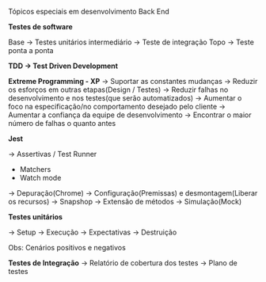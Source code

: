 Tópicos especiais em desenvolvimento Back End

**Testes de software**

Base -> Testes unitários
intermediário -> Teste de integração
Topo -> Teste ponta a ponta

**TDD -> Test Driven Development**

**Extreme Programming - XP**
-> Suportar as constantes mudanças
-> Reduzir os esforços em outras etapas(Design / Testes)
-> Reduzir falhas no desenvolvimento e nos testes(que serão automatizados)
-> Aumentar o foco na especificação/no comportamento desejado pelo cliente
-> Aumentar a confiança da equipe de desenvolvimento
-> Encontrar o maior número de falhas o quanto antes

**Jest**

-> Assertivas / Test Runner

- Matchers
- Watch mode

-> Depuração(Chrome)
-> Configuração(Premissas) e desmontagem(Liberar os recursos)
-> Snapshop
-> Extensão de métodos
-> Simulação(Mock)

**Testes unitários**

-> Setup
-> Execução
-> Expectativas
-> Destruição

Obs:
Cenários positivos e negativos

**Testes de Integração**
-> Relatório de cobertura dos testes
-> Plano de testes
